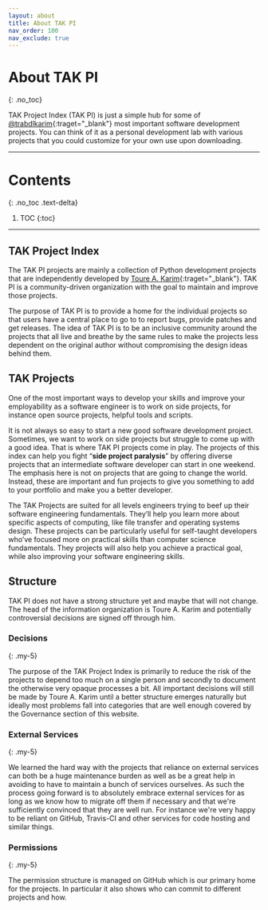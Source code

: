 ```yaml
---
layout: about
title: About TAK PI
nav_order: 100
nav_exclude: true
---
```


# About TAK PI
{: .no_toc}

TAK Project Index (TAK PI) is just a simple hub for some of [@trabdlkarim](https://github.com/trabdlkarim){:traget="_blank"} most important software development projects. You can think of it as a personal development lab with various projects that you could customize for your own use upon downloading.

---

# Contents
{: .no_toc .text-delta}

1. TOC
{:toc}

---

## TAK Project Index

The TAK PI projects are mainly a collection of Python development projects that are independently developed by [Toure A. Karim](https://rabdlkarim.com){:traget="_blank"}. TAK PI is a community-driven organization with the goal to maintain and improve those projects.

The purpose of TAK PI is to provide a home for the individual projects so that users have a central place to go to to report bugs, provide patches and get releases. The idea of TAK PI is to be an inclusive community around the projects that all live and breathe by the same rules to make the projects less dependent on the original author without compromising the design ideas behind them.

## TAK Projects

One of the most important ways to develop your skills and improve your employability as a software engineer is to work on side projects, for instance open source projects, helpful tools and scripts.

It is not always so easy to start a new good software development project. Sometimes, we want to work on side projects but struggle to come up with a good idea. That is where TAK PI projects come in play. The projects of this index can help you fight “**side project paralysis**” by offering diverse projects that an intermediate software developer can start in one weekend. The emphasis here is not on projects that are going to change the world. Instead, these are important and fun projects to give you something to add to your portfolio and make you a better developer.

The TAK Projects are suited for all levels engineers trying to beef up their software engineering fundamentals. They’ll help you learn more about specific aspects of computing, like file transfer and operating systems design. These projects can be particularly useful for self-taught developers who’ve focused more on practical skills than computer science fundamentals. They projects will also help you achieve a practical goal, while also improving your software engineering skills.


## Structure

TAK PI does not have a strong structure yet and maybe that will not change. The head of the information organization is Toure A. Karim and potentially controversial decisions are signed off through him.

### Decisions
{: .my-5}

The purpose of the TAK Project Index is primarily to reduce the risk of the projects to depend too much on a single person and secondly to document the otherwise very opaque processes a bit. All important decisions will still be made by Toure A. Karim until a better structure emerges naturally but ideally most problems fall into categories that are well enough covered by the Governance section of this website.

### External Services
{: .my-5}

We learned the hard way with the projects that reliance on external services can both be a huge maintenance burden as well as be a great help in avoiding to have to maintain a bunch of services ourselves. As such the process going forward is to absolutely embrace external services for as long as we know how to migrate off them if necessary and that we're sufficiently convinced that they are well run. For instance we're very happy to be reliant on GitHub, Travis-CI and other services for code hosting and similar things.



### Permissions
{: .my-5}

The permission structure is managed on GitHub which is our primary home for the projects. In particular it also shows who can commit to different projects and how.
